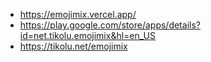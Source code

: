 - https://emojimix.vercel.app/
- https://play.google.com/store/apps/details?id=net.tikolu.emojimix&hl=en_US
- https://tikolu.net/emojimix
